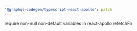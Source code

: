 ```yaml
---
'@graphql-codegen/typescript-react-apollo': patch
---
```


require non-null non-default variables in react-apollo refetchFn
